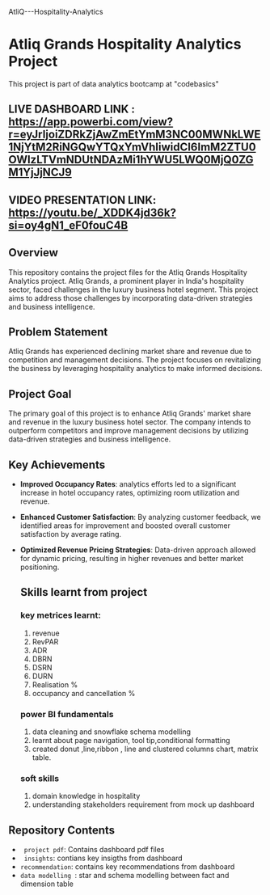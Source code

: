  AtliQ---Hospitality-Analytics

# Atliq Grands Hospitality Analytics Project
This project is part of data analytics bootcamp at "codebasics"
## LIVE DASHBOARD LINK : https://app.powerbi.com/view?r=eyJrIjoiZDRkZjAwZmEtYmM3NC00MWNkLWE1NjYtM2RiNGQwYTQxYmVhIiwidCI6ImM2ZTU0OWIzLTVmNDUtNDAzMi1hYWU5LWQ0MjQ0ZGM1YjJjNCJ9 
## VIDEO PRESENTATION LINK: https://youtu.be/_XDDK4jd36k?si=oy4gN1_eF0fouC4B
## Overview

This repository contains the project files for the Atliq Grands Hospitality Analytics project. Atliq Grands, a prominent player in India's hospitality sector, faced challenges in the luxury business hotel segment. This project aims to address those challenges by incorporating data-driven strategies and business intelligence.

## Problem Statement

Atliq Grands has experienced declining market share and revenue due to competition and management decisions. The project focuses on revitalizing the business by leveraging hospitality analytics to make informed decisions.

## Project Goal

The primary goal of this project is to enhance Atliq Grands' market share and revenue in the luxury business hotel sector. The company intends to outperform competitors and improve management decisions by utilizing data-driven strategies and business intelligence.

## Key Achievements

- **Improved Occupancy Rates**: analytics efforts led to a significant increase in hotel occupancy rates, optimizing room utilization and revenue.

- **Enhanced Customer Satisfaction**: By analyzing customer feedback, we identified areas for improvement and boosted overall customer satisfaction by average rating.

- **Optimized Revenue Pricing Strategies**: Data-driven approach allowed for dynamic pricing, resulting in higher revenues and better market positioning.
  ##  Skills learnt from project
  ### key metrices learnt:
  1. revenue
  2. RevPAR
  3. ADR
  4. DBRN
  5. DSRN
  6. DURN
  7. Realisation %
  8. occupancy and cancellation %
  ### power BI fundamentals
  1. data cleaning and snowflake schema modelling
  2. learnt about page navigation, tool tip,conditional formatting
  3. created donut ,line,ribbon , line and clustered columns chart, matrix table.
  ### soft skills
  1. domain knowledge in hospitality
  2. understanding stakeholders requirement from mock up dashboard 

## Repository Contents

- ` project pdf`: Contains dashboard pdf files
- ` insights`: contians key insigths from dashboard  
- `recommendation`: contains key recommendations from dashboard
- `data modelling `: star and schema modelling between fact and dimension table 
